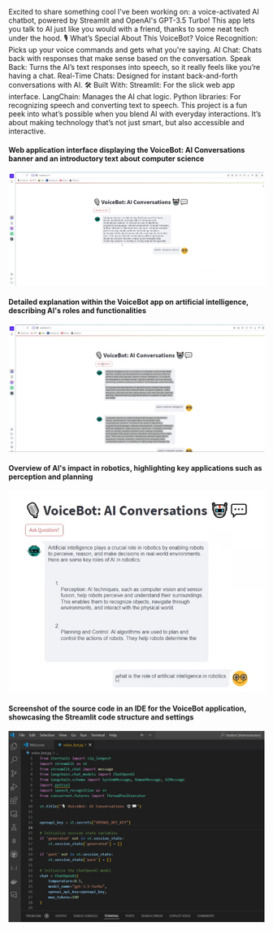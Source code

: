 Excited to share something cool I've been working on: a voice-activated AI chatbot, powered by Streamlit and OpenAI's GPT-3.5 Turbo! This app lets you talk to AI just like you would with a friend, thanks to some neat tech under the hood.
🎙️ What’s Special About This VoiceBot?
Voice Recognition: Picks up your voice commands and gets what you're saying.
AI Chat: Chats back with responses that make sense based on the conversation.
Speak Back: Turns the AI’s text responses into speech, so it really feels like you’re having a chat.
Real-Time Chats: Designed for instant back-and-forth conversations with AI.
🛠️ Built With:
Streamlit: For the slick web app interface.
LangChain: Manages the AI chat logic.
Python libraries: For recognizing speech and converting text to speech.
This project is a fun peek into what’s possible when you blend AI with everyday interactions. It’s about making technology that’s not just smart, but also accessible and interactive.





#### Web application interface displaying the VoiceBot: AI Conversations banner and an introductory text about computer science
![Web application interface displaying the VoiceBot: AI Conversations banner and an introductory text about computer science](Screenshot%20-1.jpg)

#### Detailed explanation within the VoiceBot app on artificial intelligence, describing AI's roles and functionalities
![Detailed explanation within the VoiceBot app on artificial intelligence, describing AI's roles and functionalities](Screenshot%20-2.jpg)

#### Overview of AI's impact in robotics, highlighting key applications such as perception and planning
![Overview of AI's impact in robotics, highlighting key applications such as perception and planning](Screenshot%20-3.jpg)

#### Screenshot of the source code in an IDE for the VoiceBot application, showcasing the Streamlit code structure and settings
![Screenshot of the source code in an IDE for the VoiceBot application, showcasing the Streamlit code structure and settings](Screenshot%20-4.jpg)
